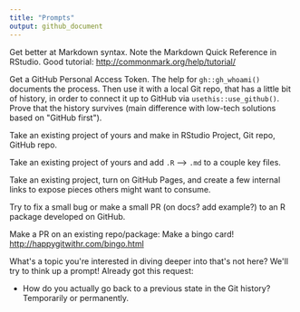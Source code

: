 ```yaml
---
title: "Prompts"
output: github_document
---
```


Get better at Markdown syntax. Note the Markdown Quick Reference in RStudio. Good tutorial: <http://commonmark.org/help/tutorial/>

Get a GitHub Personal Access Token. The help for `gh::gh_whoami()` documents the process. Then use it with a local Git repo, that has a little bit of history, in order to connect it up to GitHub via `usethis::use_github()`. Prove that the history survives (main difference with low-tech solutions based on "GitHub first").

Take an existing project of yours and make in RStudio Project, Git repo, GitHub repo.

Take an existing project of yours and add `.R` --> `.md` to a couple key files.

Take an existing project, turn on GitHub Pages, and create a few internal links to expose pieces others might want to consume.

Try to fix a small bug or make a small PR (on docs? add example?) to an R package developed on GitHub.

Make a PR on an existing repo/package: Make a bingo card! <http://happygitwithr.com/bingo.html>

What's a topic you're interested in diving deeper into that's not here? We'll try to think up a prompt! Already got this request:

  * How do you actually go back to a previous state in the Git history? Temporarily or permanently.

